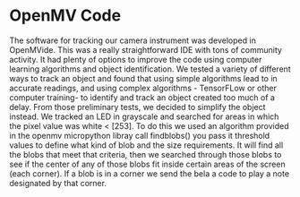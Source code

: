 # OpenMV Code
The software for tracking our camera instrument was developed in OpenMVide. This was a really straightforward IDE with tons of community activity. It had plenty of options to improve the code using computer learning algorithms and object identification. We tested a variety of different ways to track an object and found that using simple algorithms lead to in accurate readings, and using complex algorithms - TensorFLow or other computer training- to identify and track an object created too much of a delay. From those preliminary tests, we decided to simplify the object instead. We tracked an LED in grayscale and searched for areas in which the pixel value was white < [253]. To do this we used an algorithm provided in the openmv micropython libray call findblobs() you pass it threshold values to define what kind of blob and the size requirements. It will find all the blobs that meet that criteria, then we searched through those blobs to see if the center of any of those blobs fit inside certain areas of the screen (each corner). If a blob is in a corner we send the bela a code to play a note designated by that corner.
